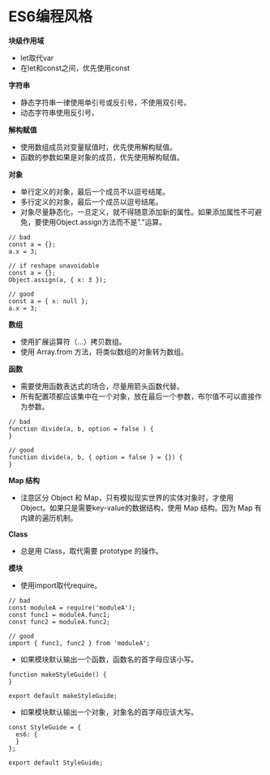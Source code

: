 # ES6编程风格

**块级作用域**

- let取代var
- 在let和const之间，优先使用const

**字符串**

- 静态字符串一律使用单引号或反引号，不使用双引号。
- 动态字符串使用反引号。

**解构赋值**

- 使用数组成员对变量赋值时，优先使用解构赋值。
- 函数的参数如果是对象的成员，优先使用解构赋值。

**对象**

- 单行定义的对象，最后一个成员不以逗号结尾。
- 多行定义的对象，最后一个成员以逗号结尾。
- 对象尽量静态化，一旦定义，就不得随意添加新的属性。如果添加属性不可避免，要使用Object.assign方法而不是"."运算。

```
// bad
const a = {};
a.x = 3;

// if reshape unavoidable
const a = {};
Object.assign(a, { x: 3 });

// good
const a = { x: null };
a.x = 3;
```

**数组**

- 使用扩展运算符（...）拷贝数组。
- 使用 Array.from 方法，将类似数组的对象转为数组。

**函数**

- 需要使用函数表达式的场合，尽量用箭头函数代替。
- 所有配置项都应该集中在一个对象，放在最后一个参数，布尔值不可以直接作为参数。
```
// bad
function divide(a, b, option = false ) {
}

// good
function divide(a, b, { option = false } = {}) {
}
```

**Map 结构**

- 注意区分 Object 和 Map，只有模拟现实世界的实体对象时，才使用 Object。如果只是需要key-value的数据结构，使用 Map 结构。因为 Map 有内建的遍历机制。

**Class**

- 总是用 Class，取代需要 prototype 的操作。

**模块**

- 使用import取代require。
```
// bad
const moduleA = require('moduleA');
const func1 = moduleA.func1;
const func2 = moduleA.func2;

// good
import { func1, func2 } from 'moduleA';
```

- 如果模块默认输出一个函数，函数名的首字母应该小写。
```
function makeStyleGuide() {
}

export default makeStyleGuide;
```

- 如果模块默认输出一个对象，对象名的首字母应该大写。
```
const StyleGuide = {
  es6: {
  }
};

export default StyleGuide;
```
